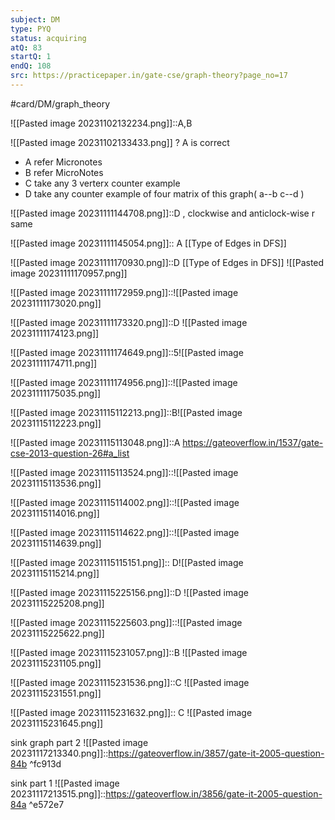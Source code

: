 ```yaml
---
subject: DM
type: PYQ
status: acquiring
atQ: 83
startQ: 1
endQ: 108
src: https://practicepaper.in/gate-cse/graph-theory?page_no=17
---
```

#card/DM/graph_theory 

![[Pasted image 20231102132234.png]]::A,B <!--SR:!2023-11-26,6,250-->

 ![[Pasted image 20231102133433.png]]
?
A is correct
- A refer Micronotes
- B refer MicroNotes
- C take any 3 verterx counter example
- D take any counter example of four matrix of this graph( a--b  c--d  )



![[Pasted image 20231111144708.png]]::D , clockwise and anticlock-wise r same <!--SR:!2023-11-23,3,164-->

![[Pasted image 20231111145054.png]]:: A [[Type of Edges in DFS]] <!--SR:!2023-11-24,4,189-->

![[Pasted image 20231111170930.png]]::D [[Type of Edges in DFS]] ![[Pasted image 20231111170957.png]] <!--SR:!2023-11-25,5,184-->

![[Pasted image 20231111172959.png]]::![[Pasted image 20231111173020.png]] <!--SR:!2023-11-23,3,164-->

![[Pasted image 20231111173320.png]]::D ![[Pasted image 20231111174123.png]] <!--SR:!2023-11-21,1,144-->

![[Pasted image 20231111174649.png]]::5![[Pasted image 20231111174711.png]] <!--SR:!2023-11-25,5,184-->

![[Pasted image 20231111174956.png]]::![[Pasted image 20231111175035.png]]

![[Pasted image 20231115112213.png]]::B![[Pasted image 20231115112223.png]] <!--SR:!2023-11-22,2,174-->

![[Pasted image 20231115113048.png]]::A https://gateoverflow.in/1537/gate-cse-2013-question-26#a_list

![[Pasted image 20231115113524.png]]::![[Pasted image 20231115113536.png]]

![[Pasted image 20231115114002.png]]::![[Pasted image 20231115114016.png]] <!--SR:!2023-11-21,1,134-->

![[Pasted image 20231115114622.png]]::![[Pasted image 20231115114639.png]] <!--SR:!2023-11-22,2,174-->

![[Pasted image 20231115115151.png]]:: D![[Pasted image 20231115115214.png]] <!--SR:!2023-11-22,2,174-->

![[Pasted image 20231115225156.png]]::D ![[Pasted image 20231115225208.png]]

![[Pasted image 20231115225603.png]]::![[Pasted image 20231115225622.png]] <!--SR:!2023-11-22,2,154-->

![[Pasted image 20231115231057.png]]::B ![[Pasted image 20231115231105.png]] <!--SR:!2023-11-22,2,174-->

![[Pasted image 20231115231536.png]]::C ![[Pasted image 20231115231551.png]]

![[Pasted image 20231115231632.png]]:: C ![[Pasted image 20231115231645.png]] <!--SR:!2023-11-22,2,154-->

sink graph part 2
![[Pasted image 20231117213340.png]]::https://gateoverflow.in/3857/gate-it-2005-question-84b ^fc913d

sink part 1
![[Pasted image 20231117213515.png]]::https://gateoverflow.in/3856/gate-it-2005-question-84a ^e572e7